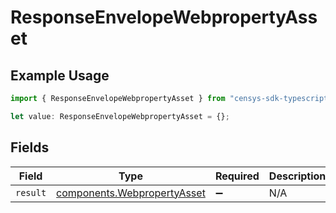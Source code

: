 # ResponseEnvelopeWebpropertyAsset

## Example Usage

```typescript
import { ResponseEnvelopeWebpropertyAsset } from "censys-sdk-typescript/models/components";

let value: ResponseEnvelopeWebpropertyAsset = {};
```

## Fields

| Field                                                                      | Type                                                                       | Required                                                                   | Description                                                                |
| -------------------------------------------------------------------------- | -------------------------------------------------------------------------- | -------------------------------------------------------------------------- | -------------------------------------------------------------------------- |
| `result`                                                                   | [components.WebpropertyAsset](../../models/components/webpropertyasset.md) | :heavy_minus_sign:                                                         | N/A                                                                        |